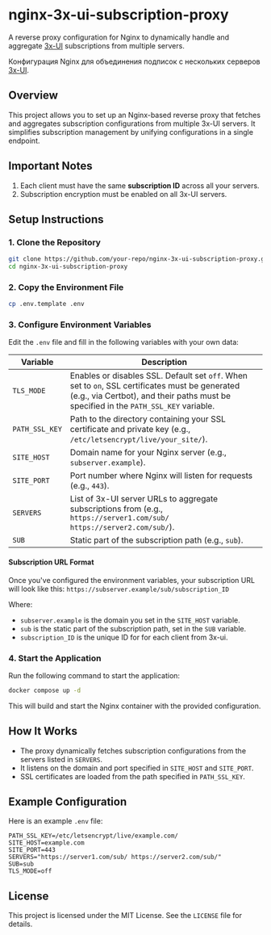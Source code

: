 # nginx-3x-ui-subscription-proxy

A reverse proxy configuration for Nginx to dynamically handle and aggregate [3x-UI](https://github.com/MHSanaei/3x-ui?tab=readme-ov-file) subscriptions from multiple servers.

Конфигурация Nginx для объединения подписок с нескольких серверов [3x-UI](https://github.com/MHSanaei/3x-ui?tab=readme-ov-file).

## Overview
This project allows you to set up an Nginx-based reverse proxy that fetches and aggregates subscription configurations from multiple 3x-UI servers. It simplifies subscription management by unifying configurations in a single endpoint.

## Important Notes

1. Each client must have the same **subscription ID** across all your servers.
2. Subscription encryption must be enabled on all 3x-UI servers.


## Setup Instructions

### 1. Clone the Repository
```bash
git clone https://github.com/your-repo/nginx-3x-ui-subscription-proxy.git
cd nginx-3x-ui-subscription-proxy
```

### 2. Copy the Environment File
```bash
cp .env.template .env
```

### 3. Configure Environment Variables
Edit the `.env` file and fill in the following variables with your own data:

| Variable        | Description                                                                                     |
|-----------------|-------------------------------------------------------------------------------------------------|
| `TLS_MODE`  | Enables or disables SSL. Default set `off`. When set to `on`, SSL certificates must be generated (e.g., via Certbot), and their paths must be specified in the `PATH_SSL_KEY` variable. |
| `PATH_SSL_KEY`  | Path to the directory containing your SSL certificate and private key (e.g., `/etc/letsencrypt/live/your_site/`). |
| `SITE_HOST`     | Domain name for your Nginx server (e.g., `subserver.example`).                                           |
| `SITE_PORT`     | Port number where Nginx will listen for requests (e.g., `443`).                                |
| `SERVERS`       | List of 3x-UI server URLs to aggregate subscriptions from (e.g., `https://server1.com/sub/ https://server2.com/sub/`). |
| `SUB`           | Static part of the subscription path (e.g., `sub`).                                             |

#### Subscription URL Format

Once you've configured the environment variables, your subscription URL will look like this:
`https://subserver.example/sub/subscription_ID
`

Where:
- `subserver.example` is the domain you set in the `SITE_HOST` variable.
- `sub` is the static part of the subscription path, set in the `SUB` variable.
- `subscription_ID` is the unique ID for for each client from 3x-ui.

### 4. Start the Application
Run the following command to start the application:
```bash
docker compose up -d
```

This will build and start the Nginx container with the provided configuration.

## How It Works
- The proxy dynamically fetches subscription configurations from the servers listed in `SERVERS`.
- It listens on the domain and port specified in `SITE_HOST` and `SITE_PORT`.
- SSL certificates are loaded from the path specified in `PATH_SSL_KEY`.

## Example Configuration
Here is an example `.env` file:
```dotenv
PATH_SSL_KEY=/etc/letsencrypt/live/example.com/
SITE_HOST=example.com
SITE_PORT=443
SERVERS="https://server1.com/sub/ https://server2.com/sub/"
SUB=sub
TLS_MODE=off
```

## License
This project is licensed under the MIT License. See the `LICENSE` file for details.

